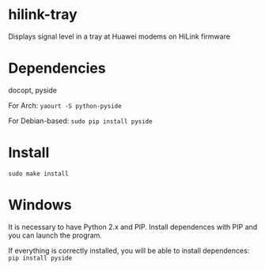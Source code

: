 # hilink-tray
 Displays signal level in a tray at Huawei modems on HiLink firmware
# Dependencies
 docopt, pyside

 For Arch:
 `yaourt -S python-pyside`

 For Debian-based:
 `sudo pip install pyside`
# Install
 `sudo make install`
# Windows
 It is necessary to have Python 2.x and PIP. Install dependences with PIP and you can launch the program.

 If everything is correctly installed, you will be able to install dependences:
 `pip install pyside`
